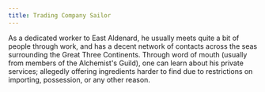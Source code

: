```yaml
---
title: Trading Company Sailor
---
```

As a dedicated worker to East Aldenard, he usually meets quite a bit of people through work, and has a decent network of contacts across the seas surrounding the Great Three Continents. Through word of mouth (usually from members of the Alchemist's Guild), one can learn about his private services; allegedly offering ingredients harder to find due to restrictions on importing, possession, or any other reason.